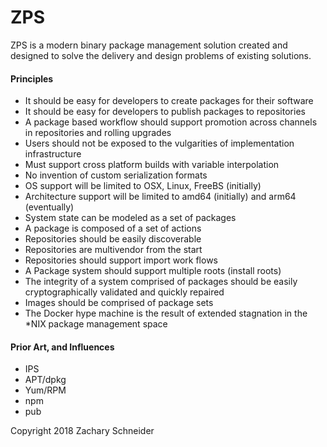 ZPS
===

ZPS is a modern binary package management solution created and designed to solve the delivery and design problems of existing solutions.

#### Principles

- It should be easy for developers to create packages for their software
- It should be easy for developers to publish packages to repositories
- A package based workflow should support promotion across channels in repositories and rolling upgrades
- Users should not be exposed to the vulgarities of implementation infrastructure
- Must support cross platform builds with variable interpolation
- No invention of custom serialization formats
- OS support will be limited to OSX, Linux, FreeBS (initially)
- Architecture support will be limited to amd64 (initially) and arm64 (eventually)
- System state can be modeled as a set of packages
- A package is composed of a set of actions
- Repositories should be easily discoverable
- Repositories are multivendor from the start
- Repositories should support import work flows
- A Package system should support multiple roots (install roots)
- The integrity of a system comprised of packages should be easily cryptographically validated and quickly repaired
- Images should be comprised of package sets
- The Docker hype machine is the result of extended stagnation in the *NIX package management space

#### Prior Art, and Influences

- IPS
- APT/dpkg
- Yum/RPM
- npm
- pub

Copyright 2018 Zachary Schneider
